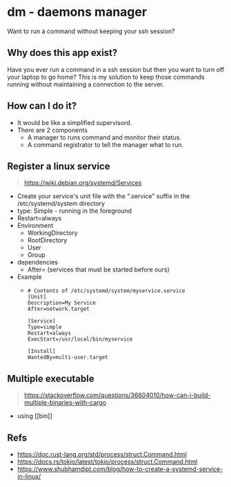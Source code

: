 # dm - daemons manager

Want to run a command without keeping your ssh session?

## Why does this app exist?

Have you ever run a command in a ssh session but then you want to turn off your laptop to go home?
This is my solution to keep those commands running without maintaining a connection to the server.

## How can I do it?

- It would be like a simplified supervisord. 
- There are 2 components
  - A manager to runs command and monitor their status.
  - A command registrator to tell the manager what to run.

## Register a linux service

> https://wiki.debian.org/systemd/Services

- Create your service's unit file with the ".service" suffix in the /etc/systemd/system directory
- type: Simple - running in the foreground
- Restart=always
- Environment
  - WorkingDirectory
  - RootDirectory
  - User
  - Group
- dependencies
  - After= (services that must be started before ours) 
- Example
  - ```
    # Contents of /etc/systemd/system/myservice.service
    [Unit]
    Description=My Service
    After=network.target

    [Service]
    Type=simple
    Restart=always
    ExecStart=/usr/local/bin/myservice

    [Install]
    WantedBy=multi-user.target
    ```

## Multiple executable

> https://stackoverflow.com/questions/36604010/how-can-i-build-multiple-binaries-with-cargo

- using [[bin]]

## Refs

- https://doc.rust-lang.org/std/process/struct.Command.html
- https://docs.rs/tokio/latest/tokio/process/struct.Command.html
- https://www.shubhamdipt.com/blog/how-to-create-a-systemd-service-in-linux/